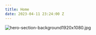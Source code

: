 ```yaml
---
title: Home
date: 2023-04-11 23:24:00 Z
---
```


![hero-section-background1920x1080.jpg](/uploads/hero-section-background1920x1080.jpg)